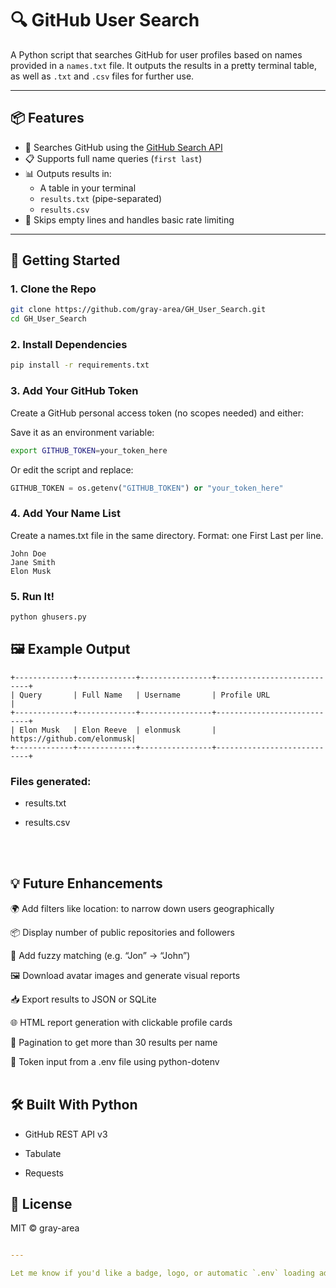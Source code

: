 # 🔍 GitHub User Search

A Python script that searches GitHub for user profiles based on names provided in a `names.txt` file. It outputs the results in a pretty terminal table, as well as `.txt` and `.csv` files for further use.

---

## 📦 Features

- 🔎 Searches GitHub using the [GitHub Search API](https://docs.github.com/en/rest/search/users)
- 📋 Supports full name queries (`first last`)
- 📊 Outputs results in:
  - A table in your terminal
  - `results.txt` (pipe-separated)
  - `results.csv`
- 🧠 Skips empty lines and handles basic rate limiting

---

## 🚀 Getting Started

### 1. Clone the Repo

```bash
git clone https://github.com/gray-area/GH_User_Search.git
cd GH_User_Search
```
### 2. Install Dependencies
```bash
pip install -r requirements.txt
```
### 3. Add Your GitHub Token
Create a GitHub personal access token (no scopes needed) and either:

Save it as an environment variable:

```bash
export GITHUB_TOKEN=your_token_here
```
Or edit the script and replace:

```python
GITHUB_TOKEN = os.getenv("GITHUB_TOKEN") or "your_token_here"
```
### 4. Add Your Name List
Create a names.txt file in the same directory. Format: one First Last per line.

```nginx
John Doe
Jane Smith
Elon Musk
```
### 5. Run It!
```bash
python ghusers.py
```
## 🖼️ Example Output
```text
+-------------+-------------+----------------+----------------------------+
| Query       | Full Name   | Username       | Profile URL                |
+-------------+-------------+----------------+----------------------------+
| Elon Musk   | Elon Reeve  | elonmusk       | https://github.com/elonmusk|
+-------------+-------------+----------------+----------------------------+
```
### Files generated:  

* results.txt  

* results.csv

<br/><br/>

## 💡 Future Enhancements
🌍 Add filters like location: to narrow down users geographically

📦 Display number of public repositories and followers

🧠 Add fuzzy matching (e.g. “Jon” → “John”)

🖼️ Download avatar images and generate visual reports

📥 Export results to JSON or SQLite

🌐 HTML report generation with clickable profile cards

🔁 Pagination to get more than 30 results per name

🔐 Token input from a .env file using python-dotenv
<br/><br/>

## 🛠️ Built With Python

* GitHub REST API v3  

* Tabulate  

* Requests

## 📄 License
MIT © gray-area

```yaml

---

Let me know if you'd like a badge, logo, or automatic `.env` loading added too. Want me to push the structure for you like `github-user-searcher/` with starter files and a `.gitignore`?
```






